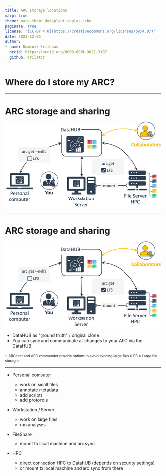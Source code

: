```yaml
---
title: ARC storage locations
marp: true
theme: marp-theme_dataplant-ceplas-ccby
paginate: true
license: '[CC-BY 4.0](https://creativecommons.org/licenses/by/4.0/)'
date: 2023-12-05
author:
- name: Dominik Brilhaus
  orcid: https://orcid.org/0000-0001-9021-3197
  github: brilator
---
```


# Where do I store my ARC?

---

# ARC storage and sharing

![](./../../images/arc-storagelocations-withnotes.drawio.png)

---

# ARC storage and sharing

![w:600](./../../images/arc-storagelocations-withnotes.drawio.png)

- DataHUB as "ground truth" / original clone
- You can sync and communicate all changes to your ARC via the DataHUB

<span style="font-size:0.8em"> :bulb: ARCitect and ARC commander provide options to avoid syncing large files (LFS = Large file storage) </span>

---

<div class=two-columns>

  <div>
  
  - Personal computer
    - work on small files
    - annotate metadata
    - add scripts
    - add protocols
  
  - Workstation / Server
    - work on large files
    - run analyses
  
  </div>
  
  <div>
  
  - FileShare
    - mount to local machine and arc sync
  
  - HPC
    - direct connection HPC to DataHUB (depends on security settings)
    - or mount to local machine and arc sync from there
  
  </div>

</div>